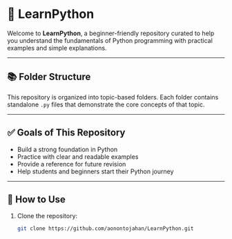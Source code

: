 # 🐍 LearnPython

Welcome to **LearnPython**, a beginner-friendly repository curated to help you understand the fundamentals of Python programming with practical examples and simple explanations.

---

## 📚 Folder Structure

This repository is organized into topic-based folders. Each folder contains standalone `.py` files that demonstrate the core concepts of that topic.

---

## ✅ Goals of This Repository

- Build a strong foundation in Python
- Practice with clear and readable examples
- Provide a reference for future revision
- Help students and beginners start their Python journey

---

## 🚀 How to Use

1. Clone the repository:
   ```bash
   git clone https://github.com/aonontojahan/LearnPython.git
